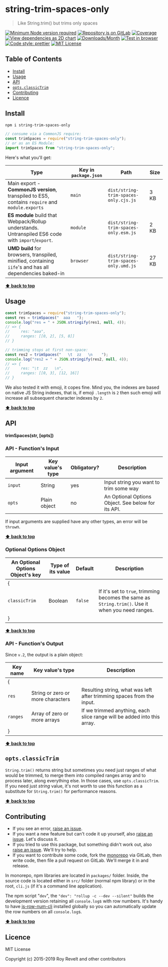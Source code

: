 # string-trim-spaces-only

> Like String.trim() but trims only spaces

[![Minimum Node version required][node-img]][node-url]
[![Repository is on GitLab][gitlab-img]][gitlab-url]
[![Coverage][cov-img]][cov-url]
[![View dependencies as 2D chart][deps2d-img]][deps2d-url]
[![Downloads/Month][downloads-img]][downloads-url]
[![Test in browser][runkit-img]][runkit-url]
[![Code style: prettier][prettier-img]][prettier-url]
[![MIT License][license-img]][license-url]

## Table of Contents

- [Install](#install)
- [Usage](#usage)
- [API](#api)
- [`opts.classicTrim`](#optsclassictrim)
- [Contributing](#contributing)
- [Licence](#licence)

## Install

```bash
npm i string-trim-spaces-only
```

```js
// consume via a CommonJS require:
const trimSpaces = require("string-trim-spaces-only");
// or as an ES Module:
import trimSpaces from "string-trim-spaces-only";
```

Here's what you'll get:

| Type                                                                                                    | Key in `package.json` | Path                                  | Size  |
| ------------------------------------------------------------------------------------------------------- | --------------------- | ------------------------------------- | ----- |
| Main export - **CommonJS version**, transpiled to ES5, contains `require` and `module.exports`          | `main`                | `dist/string-trim-spaces-only.cjs.js` | 3 KB  |
| **ES module** build that Webpack/Rollup understands. Untranspiled ES6 code with `import`/`export`.      | `module`              | `dist/string-trim-spaces-only.esm.js` | 2 KB  |
| **UMD build** for browsers, transpiled, minified, containing `iife`'s and has all dependencies baked-in | `browser`             | `dist/string-trim-spaces-only.umd.js` | 27 KB |

**[⬆ back to top](#)**

## Usage

```js
const trimSpaces = require("string-trim-spaces-only");
const res = trimSpaces("  aaa   ");
console.log("res = " + JSON.stringify(res1, null, 4));
// => {
//     res: "aaa",
//     ranges: [[0, 2], [5, 8]]
// }

// trimming stops at first non-space:
const res2 = trimSpaces("   \t  zz   \n    ");
console.log("res2 = " + JSON.stringify(res2, null, 4));
// => {
//     res: "\t  zz   \n",
//     ranges: [[0, 3], [12, 16]]
// }
```

We also tested it with emoji, it copes fine. Mind you, the indexes are based on native JS String indexes, that is, if emoji `.length` is `2` then such emoji will increase all subsequent character indexes by `2`.

**[⬆ back to top](#)**

## API

**trimSpaces(str, [opts])**

### API - Function's Input

| Input argument | Key value's type | Obligatory? | Description                                        |
| -------------- | ---------------- | ----------- | -------------------------------------------------- |
| `input`        | String           | yes         | Input string you want to trim some way             |
| `opts`         | Plain object     | no          | An Optional Options Object. See below for its API. |

If input arguments are supplied have any other types, an error will be `throw`n.

**[⬆ back to top](#)**

### Optional Options Object

| An Optional Options Object's key | Type of its value | Default | Description                                                                                       |
| -------------------------------- | ----------------- | ------- | ------------------------------------------------------------------------------------------------- |
| {                                |                   |         |
| `classicTrim`                    | Boolean           | `false` | If it's set to `true`, trimming becomes the same as `String.trim()`. Use it when you need ranges. |
| }                                |                   |         |

**[⬆ back to top](#)**

### API - Function's Output

Since `v.2`, the output is a plain object:

| Key name | Key value's type                  | Description                                                             |
| -------- | --------------------------------- | ----------------------------------------------------------------------- |
| {        |                                   |                                                                         |
| `res`    | String or zero or more characters | Resulting string, what was left after trimming spaces from the input.   |
| `ranges` | Array of zero or more arrays      | If we trimmed anything, each slice range will be added into this array. |
| }        |                                   |                                                                         |

**[⬆ back to top](#)**

## `opts.classicTrim`

`String.trim()` returns string but sometimes you need just ranges of what would be trimmed, to merge them into compiled ranges array and to process later, along everything else. In those cases, use `opts.classicTrim`. If you need just _string_ value, it's not worth to use this function as a substitute for `String.trim()` for performance reasons.

**[⬆ back to top](#)**

## Contributing

- If you see an error, [raise an issue](https:/gitlab.com/codsen/codsen/issues/new?issue[title]=string-trim-spaces-only%20package%20-%20put%20title%20here&issue[description]=%23%23%20string-trim-spaces-only%0A%0Aput%20description%20here).
- If you want a new feature but can't code it up yourself, also [raise an issue](https:/gitlab.com/codsen/codsen/issues/new?issue[title]=string-trim-spaces-only%20package%20-%20put%20title%20here&issue[description]=%23%23%20string-trim-spaces-only%0A%0Aput%20description%20here). Let's discuss it.
- If you tried to use this package, but something didn't work out, also [raise an issue](https:/gitlab.com/codsen/codsen/issues/new?issue[title]=string-trim-spaces-only%20package%20-%20put%20title%20here&issue[description]=%23%23%20string-trim-spaces-only%0A%0Aput%20description%20here). We'll try to help.
- If you want to contribute some code, fork the [monorepo](https://gitlab.com/codsen/codsen/) via GitLab, then write code, then file a pull request on GitLab. We'll merge it in and release.

In monorepo, npm libraries are located in `packages/` folder. Inside, the source code is located either in `src/` folder (normal npm library) or in the root, `cli.js` (if it's a command line application).

The npm script "`dev`", the `"dev": "rollup -c --dev --silent"` builds the development version retaining all `console.log`s with row numbers. It's handy to have [js-row-num-cli](https://www.npmjs.com/package/js-row-num-cli) installed globally so you can automatically update the row numbers on all `console.log`s.

**[⬆ back to top](#)**

## Licence

MIT License

Copyright (c) 2015-2019 Roy Revelt and other contributors

[node-img]: https://img.shields.io/node/v/string-trim-spaces-only.svg?style=flat-square&label=works%20on%20node
[node-url]: https://www.npmjs.com/package/string-trim-spaces-only
[gitlab-img]: https://img.shields.io/badge/repo-on%20GitLab-brightgreen.svg?style=flat-square
[gitlab-url]: https://gitlab.com/codsen/codsen/tree/master/packages/string-trim-spaces-only
[cov-img]: https://img.shields.io/badge/coverage-100%25-brightgreen.svg?style=flat-square
[cov-url]: https://gitlab.com/codsen/codsen/tree/master/packages/string-trim-spaces-only
[deps2d-img]: https://img.shields.io/badge/deps%20in%202D-see_here-08f0fd.svg?style=flat-square
[deps2d-url]: http://npm.anvaka.com/#/view/2d/string-trim-spaces-only
[downloads-img]: https://img.shields.io/npm/dm/string-trim-spaces-only.svg?style=flat-square
[downloads-url]: https://npmcharts.com/compare/string-trim-spaces-only
[runkit-img]: https://img.shields.io/badge/runkit-test_in_browser-a853ff.svg?style=flat-square
[runkit-url]: https://npm.runkit.com/string-trim-spaces-only
[prettier-img]: https://img.shields.io/badge/code_style-prettier-ff69b4.svg?style=flat-square
[prettier-url]: https://prettier.io
[license-img]: https://img.shields.io/badge/licence-MIT-51c838.svg?style=flat-square
[license-url]: https://gitlab.com/codsen/codsen/blob/master/LICENSE
